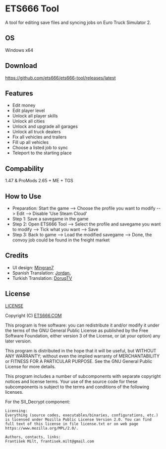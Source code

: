 # ETS666 Tool
A tool for editing save files and syncing jobs on Euro Truck Simulator 2.

## OS
Windows x64

## Download
<https://github.com/ets666/ets666-tool/releases/latest>

## Features
* Edit money
* Edit player level
* Unlock all player skills
* Unlock all cities
* Unlock and upgrade all garages
* Unlock all truck dealers
* Fix all vehicles and trailers
* Fill up all vehicles
* Choose a listed job to sync
* Teleport to the starting place

## Compability
1.47 & ProMods 2.65 + ME + TGS

## How to Use
* Preparation: Start the game --> Choose the profile you want to modify --> Edit --> Disable 'Use Steam Cloud'
* Step 1: Save a savegame in the game
* Step 2: Open ETS666 Tool --> Select the profile and savegame you want to modify --> Tick what you want --> Save
* Step 3: Back to game --> Load the modified savegame --> Done, the convoy job could be found in the freight market

## Credits
* UI design: [Mingran7](https://truckersmp.com/user/2683384)
* Spanish Translation: [Jordan.](https://truckersmp.com/user/182824)
* Turkish Translation: [DoruqTV](https://www.youtube.com/channel/UCVg5Qk_O5fRY8GNKbFdK_Tg)

## License
[LICENSE](LICENSE)

Copyright (C) [ETS666.COM](https://ets666.com/)

This program is free software: you can redistribute it and/or modify it under the terms of the GNU General Public License as published by the Free Software Foundation, either version 3 of the License, or (at your option) any later version.

This program is distributed in the hope that it will be useful, but WITHOUT ANY WARRANTY; without even the implied warranty of MERCHANTABILITY or FITNESS FOR A PARTICULAR PURPOSE. See the GNU General Public License for more details.

This program includes a number of subcomponents with separate copyright notices and license terms. Your use of the source code for these subcomponents is subject to the terms and conditions of the following licenses.

For the SII_Decrypt component:

	Licensing:
    Everything (source codes, executables/binaries, configurations, etc.) is licensed under Mozilla Public License Version 2.0. You can find full text of this license in file license.txt or on web page https://www.mozilla.org/MPL/2.0/.

    Authors, contacts, links:
	František Milt, frantisek.milt@gmail.com
